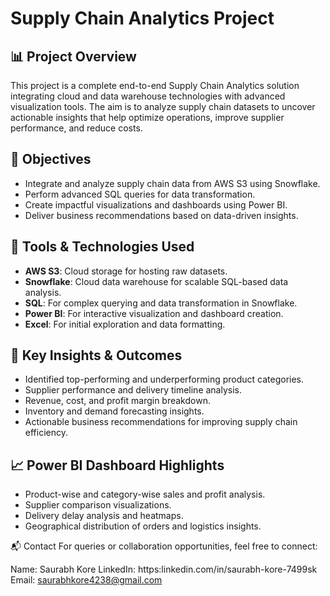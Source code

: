 # Supply Chain Analytics Project

## 📊 Project Overview

This project is a complete end-to-end Supply Chain Analytics solution integrating cloud and data warehouse technologies with advanced visualization tools. The aim is to analyze supply chain datasets to uncover actionable insights that help optimize operations, improve supplier performance, and reduce costs.

## 🎯 Objectives

- Integrate and analyze supply chain data from AWS S3 using Snowflake.
- Perform advanced SQL queries for data transformation.
- Create impactful visualizations and dashboards using Power BI.
- Deliver business recommendations based on data-driven insights.

## 🚀 Tools & Technologies Used

- **AWS S3**: Cloud storage for hosting raw datasets.
- **Snowflake**: Cloud data warehouse for scalable SQL-based data analysis.
- **SQL**: For complex querying and data transformation in Snowflake.
- **Power BI**: For interactive visualization and dashboard creation.
- **Excel**: For initial exploration and data formatting.


## 🔑 Key Insights & Outcomes

- Identified top-performing and underperforming product categories.
- Supplier performance and delivery timeline analysis.
- Revenue, cost, and profit margin breakdown.
- Inventory and demand forecasting insights.
- Actionable business recommendations for improving supply chain efficiency.

## 📈 Power BI Dashboard Highlights

- Product-wise and category-wise sales and profit analysis.
- Supplier comparison visualizations.
- Delivery delay analysis and heatmaps.
- Geographical distribution of orders and logistics insights.

📬 Contact
For queries or collaboration opportunities, feel free to connect:

Name: Saurabh Kore
LinkedIn: https:linkedin.com/in/saurabh-kore-7499sk
Email: saurabhkore4238@gmail.com



